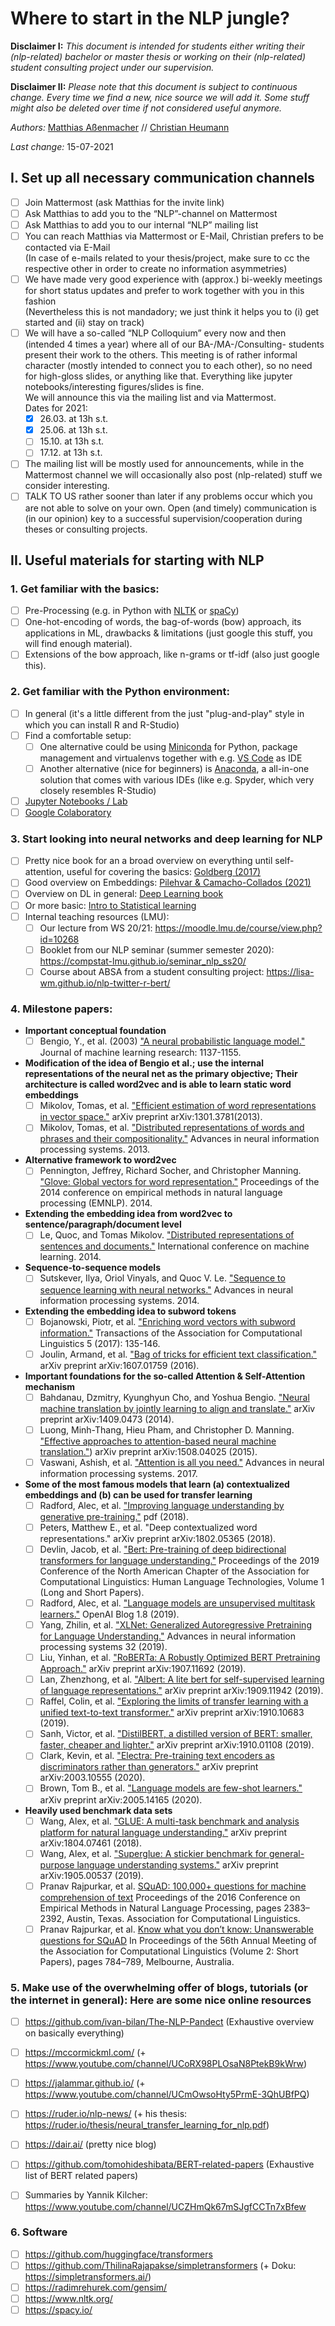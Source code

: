 # Where to start in the NLP jungle?

__Disclaimer I:__ _This document is intended for students either writing their (nlp-related) bachelor or master thesis or working on their (nlp-related) student consulting project under our supervision._

__Disclaimer II:__ _Please note that this document is subject to continuous change. Every time we find a new, nice source we will add it. Some stuff might also be deleted over time if not considered useful anymore._

_Authors:_ [Matthias Aßenmacher](https://www.misoda.statistik.uni-muenchen.de/personen/mitarbeiter/assenmacher/index.html) // [Christian Heumann](https://www.misoda.statistik.uni-muenchen.de/personen/professoren/heumann/index.html)

_Last change:_ 15-07-2021

## I. Set up all necessary communication channels

- [ ] Join Mattermost (ask Matthias for the invite link)
- [ ] Ask Matthias to add you to the “NLP”-channel on Mattermost
- [ ] Ask Matthias to add you to our internal “NLP” mailing list
- [ ] You can reach Matthias via Mattermost or E-Mail, Christian prefers to be contacted via E-Mail  
     (In case of e-mails related to your thesis/project, make sure to cc the respective other in order to create no information asymmetries)
- [ ] We have made very good experience with (approx.) bi-weekly meetings for short status updates and prefer to work together with you in this fashion  
      (Nevertheless this is not mandadory; we just think it helps you to (i) get started and (ii) stay on track)
- [ ] We will have a so-called “NLP Colloquium” every now and then (intended 4 times a year) where all of our BA-/MA-/Consulting- students present their work to the others. This meeting is of rather informal character (mostly intended to connect you to each other), so no need for high-gloss slides, or anything like that. Everything like jupyter notebooks/interesting figures/slides is fine.  
     We will announce this via the mailing list and via Mattermost.  
     Dates for 2021: 
     - [x] 26.03. at 13h s.t.
     - [x] 25.06. at 13h s.t.
     - [ ] 15.10. at 13h s.t.
     - [ ] 17.12. at 13h s.t.
- [ ] The mailing list will be mostly used for announcements, while in the Mattermost channel we will occasionally also post (nlp-related) stuff we consider interesting.
- [ ] TALK TO US rather sooner than later if any problems occur which you are not able to solve on your own. Open (and timely) communication is (in our opinion) key to a successful supervision/cooperation during theses or consulting projects.

## II. Useful materials for starting with NLP

### 1. Get familiar with the basics:

- [ ] Pre-Processing (e.g. in Python with [NLTK](https://www.nltk.org/) or [spaCy](https://spacy.io/))
- [ ] One-hot-encoding of words, the bag-of-words (bow) approach, its applications in ML, drawbacks & limitations (just google this stuff, you will find enough material).
- [ ] Extensions of the bow approach, like n-grams or tf-idf (also just google this).

### 2. Get familiar with the Python environment:

- [ ] In general (it's a little different from the just "plug-and-play" style in which you can install R and R-Studio)
- [ ] Find a comfortable setup:  
     - [ ] One alternative could be using [Miniconda](https://docs.conda.io/en/latest/miniconda.html) for Python, package management and virtualenvs together with e.g. [VS Code](https://code.visualstudio.com/) as IDE  
     - [ ] Another alternative (nice for beginners) is [Anaconda](https://www.anaconda.com/), a all-in-one solution that comes with various IDEs (like e.g. Spyder, which very closely resembles R-Studio)
- [ ] [Jupyter Notebooks / Lab](https://jupyter.org/)
- [ ] [Google Colaboratory](https://research.google.com/colaboratory/)

### 3. Start looking into neural networks and deep learning for NLP

- [ ] Pretty nice book for an a broad overview on everything until self-attention, useful for covering the basics: [Goldberg (2017)](https://github.com/Michael2Tang/ML_Doc/blob/master/Neural%20Network%20Methods%20in%20Natural%20Language%20Processing-Morgan%20%26%20Claypool%20Publishers%20(2017)%20-%20Yoav%20Goldberg%2C%20Graeme%20Hirst.pdf)
- [ ] Good overview on Embeddings: [Pilehvar & Camacho-Collados (2021)](https://sites.google.com/view/embeddings-in-nlp)
- [ ] Overview on DL in general: [Deep Learning book](https://www.deeplearningbook.org/)
- [ ] Or more basic: [Intro to Statistical learning](http://faculty.marshall.usc.edu/gareth-james/ISL/)
- [ ] Internal teaching resources (LMU):
     - [ ] Our lecture from WS 20/21: https://moodle.lmu.de/course/view.php?id=10268 
     - [ ] Booklet from our NLP seminar (summer semester 2020): https://compstat-lmu.github.io/seminar_nlp_ss20/ 
     - [ ] Course about ABSA from a student consulting project: https://lisa-wm.github.io/nlp-twitter-r-bert/ 

### 4. Milestone papers:

- __Important conceptual foundation__ 
     - [ ] Bengio, Y., et al. (2003) ["A neural probabilistic language model."](http://www.jmlr.org/papers/volume3/bengio03a/bengio03a.pdf) Journal of machine learning research: 1137-1155.
- __Modification of the idea of Bengio et al.; use the internal representations of the neural net as the primary objective; Their architecture is called word2vec and is able to learn static word embeddings__
     - [ ] Mikolov, Tomas, et al. ["Efficient estimation of word representations in vector space."](https://arxiv.org/abs/1301.3781) arXiv preprint arXiv:1301.3781(2013).  
     - [ ] Mikolov, Tomas, et al. ["Distributed representations of words and phrases and their compositionality."](https://proceedings.neurips.cc/paper/2013/file/9aa42b31882ec039965f3c4923ce901b-Paper.pdf) Advances in neural information processing systems. 2013.  
- __Alternative framework to word2vec__
     - [ ] Pennington, Jeffrey, Richard Socher, and Christopher Manning. ["Glove: Global vectors for word representation."](https://aclanthology.org/D14-1162.pdf) Proceedings of the 2014 conference on empirical methods in natural language processing (EMNLP). 2014.  
- __Extending the embedding idea from word2vec to sentence/paragraph/document level__
     - [ ] Le, Quoc, and Tomas Mikolov. ["Distributed representations of sentences and documents."](http://proceedings.mlr.press/v32/le14.pdf) International conference on machine learning. 2014.  
- __Sequence-to-sequence models__
     - [ ] Sutskever, Ilya, Oriol Vinyals, and Quoc V. Le. ["Sequence to sequence learning with neural networks."](https://proceedings.neurips.cc/paper/2014/file/a14ac55a4f27472c5d894ec1c3c743d2-Paper.pdf) Advances in neural information processing systems. 2014.
- __Extending the embedding idea to subword tokens__
     - [ ] Bojanowski, Piotr, et al. ["Enriching word vectors with subword information."](https://arxiv.org/pdf/1607.04606.pdf) Transactions of the Association for Computational Linguistics 5 (2017): 135-146.  
     - [ ] Joulin, Armand, et al. ["Bag of tricks for efficient text classification."](https://arxiv.org/pdf/1607.01759.pdf?fbclid=IwAR1wttEXho2gqk3BasKDuncgftN5I5lmH2TbIgvGuHxfutM3IavbateHH9A) arXiv preprint arXiv:1607.01759 (2016).  
- __Important foundations for the so-called Attention & Self-Attention mechanism__
     - [ ] Bahdanau, Dzmitry, Kyunghyun Cho, and Yoshua Bengio. ["Neural machine translation by jointly learning to align and translate."](https://arxiv.org/pdf/1409.0473.pdf) arXiv preprint arXiv:1409.0473 (2014).
     - [ ] Luong, Minh-Thang, Hieu Pham, and Christopher D. Manning. ["Effective approaches to attention-based neural machine translation."](https://arxiv.org/pdf/1508.04025)) arXiv preprint arXiv:1508.04025 (2015).  
     - [ ] Vaswani, Ashish, et al. ["Attention is all you need."](https://proceedings.neurips.cc/paper/2017/file/3f5ee243547dee91fbd053c1c4a845aa-Paper.pdf) Advances in neural information processing systems. 2017.  
- __Some of the most famous models that learn (a) contextualized embeddings and (b) can be used for transfer learning__
     - [ ] Radford, Alec, et al. ["Improving language understanding by generative pre-training."](https://www.cs.ubc.ca/~amuham01/LING530/papers/radford2018improving.pdf) pdf (2018).
     - [ ] Peters, Matthew E., et al. "Deep contextualized word representations." arXiv preprint arXiv:1802.05365 (2018).
     - [ ] Devlin, Jacob, et al. ["Bert: Pre-training of deep bidirectional transformers for language understanding."](https://aclanthology.org/N19-1423.pdf) Proceedings of the 2019 Conference of the North American Chapter of the Association for Computational Linguistics: Human Language Technologies, Volume 1 (Long and Short Papers).
     - [ ] Radford, Alec, et al. ["Language models are unsupervised multitask learners."](http://www.persagen.com/files/misc/radford2019language.pdf) OpenAI Blog 1.8 (2019).
     - [ ] Yang, Zhilin, et al. ["XLNet: Generalized Autoregressive Pretraining for Language Understanding."](https://proceedings.neurips.cc/paper/2019/file/dc6a7e655d7e5840e66733e9ee67cc69-Paper.pdf) Advances in neural information processing systems 32 (2019).
     - [ ] Liu, Yinhan, et al. ["RoBERTa: A Robustly Optimized BERT Pretraining Approach."](https://arxiv.org/pdf/1907.11692.pdf) arXiv preprint arXiv:1907.11692 (2019).
     - [ ] Lan, Zhenzhong, et al. ["Albert: A lite bert for self-supervised learning of language representations."](https://arxiv.org/pdf/1909.11942.pdf) arXiv preprint arXiv:1909.11942 (2019).
     - [ ] Raffel, Colin, et al. ["Exploring the limits of transfer learning with a unified text-to-text transformer."](https://www.jmlr.org/papers/volume21/20-074/20-074.pdf) arXiv preprint arXiv:1910.10683 (2019).
     - [ ] Sanh, Victor, et al. ["DistilBERT, a distilled version of BERT: smaller, faster, cheaper and lighter."](https://arxiv.org/pdf/1910.01108.pdf?ref=hackernoon.com) arXiv preprint arXiv:1910.01108 (2019).
     - [ ] Clark, Kevin, et al. ["Electra: Pre-training text encoders as discriminators rather than generators."](https://arxiv.org/pdf/2003.10555.pdf%3C/p%3E) arXiv preprint arXiv:2003.10555 (2020).
     - [ ] Brown, Tom B., et al. ["Language models are few-shot learners."](https://arxiv.org/pdf/2005.14165.pdf) arXiv preprint arXiv:2005.14165 (2020).
- __Heavily used benchmark data sets__ 
     - [ ] Wang, Alex, et al. ["GLUE: A multi-task benchmark and analysis platform for natural language understanding."](https://arxiv.org/pdf/1804.07461.pdf) arXiv preprint arXiv:1804.07461 (2018).
     - [ ] Wang, Alex, et al. ["Superglue: A stickier benchmark for general-purpose language understanding systems."](https://arxiv.org/pdf/1905.00537.pdf) arXiv preprint arXiv:1905.00537 (2019).
     - [ ] Pranav Rajpurkar, et al. [SQuAD: 100,000+ questions for machine comprehension of text](https://aclanthology.org/D16-1264.pdf) Proceedings of the 2016 Conference on Empirical Methods in Natural Language Processing, pages 2383–2392, Austin, Texas. Association for Computational Linguistics.
     - [ ] Pranav Rajpurkar, et al. [Know what you don’t know: Unanswerable questions for SQuAD](https://aclanthology.org/P18-2124.pdf) In Proceedings of the 56th Annual Meeting of the Association for Computational Linguistics (Volume 2: Short Papers), pages 784–789, Melbourne, Australia. 

### 5. Make use of the overwhelming offer of blogs, tutorials (or the internet in general): Here are some nice online resources

- [ ] https://github.com/ivan-bilan/The-NLP-Pandect (Exhaustive overview on basically everything)
- [ ] https://mccormickml.com/ (+ https://www.youtube.com/channel/UCoRX98PLOsaN8PtekB9kWrw)
- [ ] https://jalammar.github.io/ (+ https://www.youtube.com/channel/UCmOwsoHty5PrmE-3QhUBfPQ) 
- [ ] https://ruder.io/nlp-news/ (+ his thesis: https://ruder.io/thesis/neural_transfer_learning_for_nlp.pdf)
- [ ] https://dair.ai/ (pretty nice blog)
- [ ] https://github.com/tomohideshibata/BERT-related-papers (Exhaustive list of BERT related papers)
- [ ] Summaries by Yannik Kilcher: https://www.youtube.com/channel/UCZHmQk67mSJgfCCTn7xBfew 


### 6. Software

- [ ] https://github.com/huggingface/transformers
- [ ] https://github.com/ThilinaRajapakse/simpletransformers (+ Doku: https://simpletransformers.ai/)
- [ ] https://radimrehurek.com/gensim/
- [ ] https://www.nltk.org/
- [ ] https://spacy.io/
